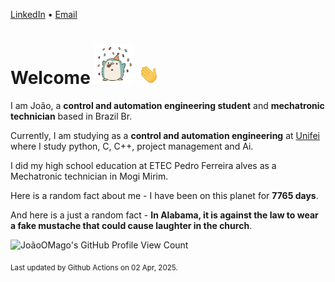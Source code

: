 [LinkedIn](https://www.linkedin.com/in/joão-pedro-gozzoli-b95641301/) &bull;
[Email](joaopedrogozzoli@gmail.com)

# Welcome <img src="happy.gif" height="64px" /> <img src="wave.gif" height="32px" />

I am João, a  **control and automation engineering student** and **mechatronic technician** based in Brazil Br.

Currently, I am studying as a **control and automation engineering** at [Unifei](https://unifei.edu.br) where I study python, C, C++, project management and Ai.

I did my high school education at ETEC Pedro Ferreira alves as a Mechatronic technician in Mogi Mirim.

Here is a random fact about me - I have been on this planet for **7765 days**.

And here is a just a random fact -  **In Alabama, it is against the law to wear a fake mustache that could cause laughter in the church**.

![JoãoOMago's GitHub Profile View Count](https://komarev.com/ghpvc/?username=JoaoOMago)

<sub>Last updated by Github Actions on 02 Apr, 2025.</sub>
